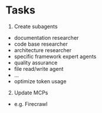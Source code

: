 # Tasks

1. Create subagents

- documentation researcher
- code base researcher
- architecture researcher
- specific framework expert agents
- quality assurance
- file read/write agent
- ...
- optimize token usage

2. Update MCPs
  - e.g. Firecrawl
